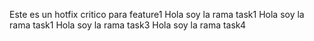 Este es un hotfix critico para feature1
Hola soy la rama task1
Hola soy la rama task1
Hola soy la rama task3
Hola soy la rama task4
